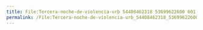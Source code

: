 ```yaml
---
title: File:Tercera-noche-de-violencia-urb 54408462318 53699622600 601 341.jpg
permalink: /File:Tercera-noche-de-violencia-urb_54408462318_53699622600_601_341.jpg/
---
```


